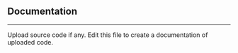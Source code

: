 ## Documentation
-------------------------
Upload source code if any. Edit this file to create a documentation of uploaded code.
